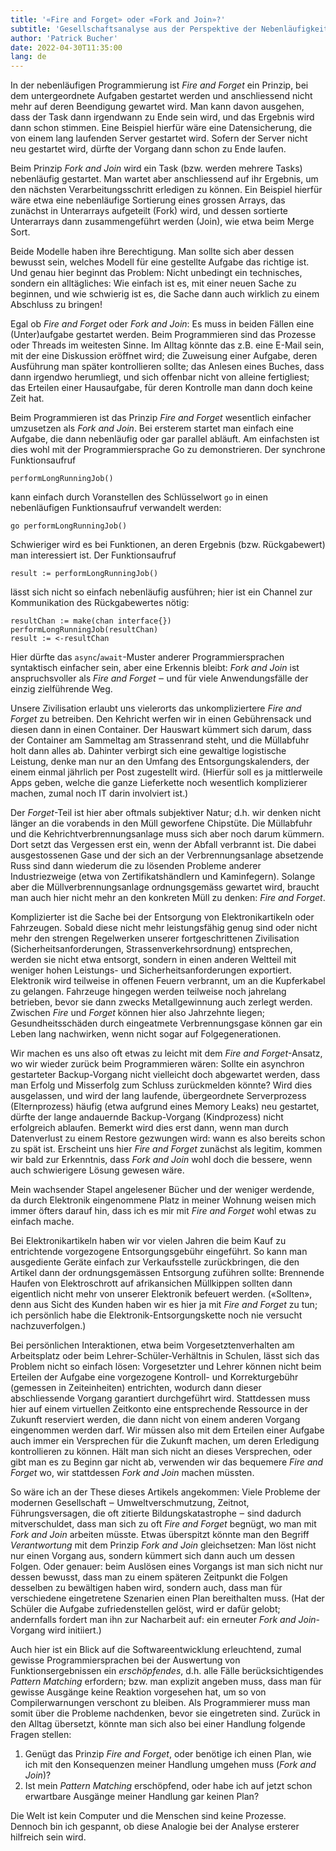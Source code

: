 ```yaml
---
title: '«Fire and Forget» oder «Fork and Join»?'
subtitle: 'Gesellschaftsanalyse aus der Perspektive der Nebenläufigkeit '
author: 'Patrick Bucher'
date: 2022-04-30T11:35:00
lang: de
---
```


In der nebenläufigen Programmierung ist _Fire and Forget_ ein Prinzip, bei dem
untergeordnete Aufgaben gestartet werden und anschliessend nicht mehr auf deren
Beendigung gewartet wird. Man kann davon ausgehen, dass der Task dann irgendwann
zu Ende sein wird, und das Ergebnis wird dann schon stimmen. Eine Beispiel
hierfür wäre eine Datensicherung, die von einem lang laufenden Server gestartet
wird. Sofern der Server nicht neu gestartet wird, dürfte der Vorgang dann schon
zu Ende laufen.

Beim Prinzip _Fork and Join_ wird ein Task (bzw. werden mehrere Tasks)
nebenläufig gestartet. Man wartet aber anschliessend auf ihr Ergebnis, um den
nächsten Verarbeitungsschritt erledigen zu können. Ein Beispiel hierfür wäre
etwa eine nebenläufige Sortierung eines grossen Arrays, das zunächst in
Unterarrays aufgeteilt (Fork) wird, und dessen sortierte Unterarrays dann
zusammengeführt werden (Join), wie etwa beim Merge Sort.

Beide Modelle haben ihre Berechtigung. Man sollte sich aber dessen bewusst sein,
welches Modell für eine gestellte Aufgabe das richtige ist. Und genau hier
beginnt das Problem: Nicht unbedingt ein technisches, sondern ein alltägliches:
Wie einfach ist es, mit einer neuen Sache zu beginnen, und wie schwierig ist es,
die Sache dann auch wirklich zu einem Abschluss zu bringen!

Egal ob _Fire and Forget_ oder _Fork and Join_: Es muss in beiden Fällen eine
(Unter)aufgabe gestartet werden. Beim Programmieren sind das Prozesse oder
Threads im weitesten Sinne. Im Alltag könnte das z.B. eine E-Mail sein, mit der
eine Diskussion eröffnet wird; die Zuweisung einer Aufgabe, deren Ausführung man
später kontrollieren sollte; das Anlesen eines Buches, dass dann irgendwo
herumliegt, und sich offenbar nicht von alleine fertigliest; das Erteilen einer
Hausaufgabe, für deren Kontrolle man dann doch keine Zeit hat.

Beim Programmieren ist das Prinzip _Fire and Forget_ wesentlich einfacher
umzusetzen als _Fork and Join_. Bei ersterem startet man einfach eine Aufgabe,
die dann nebenläufig oder gar parallel abläuft. Am einfachsten ist dies wohl mit
der Programmiersprache Go zu demonstrieren. Der synchrone Funktionsaufruf

    performLongRunningJob()

kann einfach durch Voranstellen des Schlüsselwort `go` in einen nebenläufigen
Funktionsaufruf verwandelt werden:

    go performLongRunningJob()

Schwieriger wird es bei Funktionen, an deren Ergebnis (bzw. Rückgabewert) man
interessiert ist. Der Funktionsaufruf

    result := performLongRunningJob()

lässt sich nicht so einfach nebenläufig ausführen; hier ist ein Channel zur
Kommunikation des Rückgabewertes nötig:

    resultChan := make(chan interface{})
    performLongRunningJob(resultChan)
    result := <-resultChan

Hier dürfte das `async`/`await`-Muster anderer Programmiersprachen syntaktisch
einfacher sein, aber eine Erkennis bleibt: _Fork and Join_ ist anspruchsvoller
als _Fire and Forget_ ‒ und für viele Anwendungsfälle der einzig zielführende
Weg.

Unsere Zivilisation erlaubt uns vielerorts das unkompliziertere _Fire and
Forget_ zu betreiben. Den Kehricht werfen wir in einen Gebührensack und diesen
dann in einen Container. Der Hauswart kümmert sich darum, dass der Container am
Sammeltag am Strassenrand steht, und die Müllabfuhr holt dann alles ab. Dahinter
verbirgt sich eine gewaltige logistische Leistung, denke man nur an den Umfang
des Entsorgungskalenders, der einem einmal jährlich per Post zugestellt wird.
(Hierfür soll es ja mittlerweile Apps geben, welche die ganze Lieferkette noch
wesentlich komplizierer machen, zumal noch IT darin involviert ist.)

Der _Forget_-Teil ist hier aber oftmals subjektiver Natur; d.h. wir denken nicht
länger an die vorabends in den Müll geworfene Chipstüte. Die Müllabfuhr und die
Kehrichtverbrennungsanlage muss sich aber noch darum kümmern. Dort setzt das
Vergessen erst ein, wenn der Abfall verbrannt ist. Die dabei ausgestossenen Gase
und der sich an der Verbrennungsanlage absetzende Russ sind dann wiederum die zu
lösenden Probleme anderer Industriezweige (etwa von Zertifikatshändlern und
Kaminfegern).  Solange aber die Müllverbrennungsanlage ordnungsgemäss gewartet 
wird, braucht man auch hier nicht mehr an den konkreten Müll zu denken: _Fire
and Forget_.

Komplizierter ist die Sache bei der Entsorgung von Elektronikartikeln oder
Fahrzeugen. Sobald diese nicht mehr leistungsfähig genug sind oder nicht mehr
den strengen Regelwerken unserer fortgeschrittenen Zivilisation
(Sicherheitsanforderungen, Strassenverkehrsordnung) entsprechen, werden sie
nicht etwa entsorgt, sondern in einen anderen Weltteil mit weniger hohen
Leistungs- und Sicherheitsanforderungen exportiert. Elektronik wird teilweise in
offenen Feuern verbrannt, um an die Kupferkabel zu gelangen.  Fahrzeuge hingegen
werden teilweise noch jahrelang betrieben, bevor sie dann zwecks Metallgewinnung
auch zerlegt werden. Zwischen _Fire_ und _Forget_ können hier also Jahrzehnte
liegen; Gesundheitsschäden durch eingeatmete Verbrennungsgase können gar ein
Leben lang nachwirken, wenn nicht sogar auf Folgegenerationen.

Wir machen es uns also oft etwas zu leicht mit dem _Fire and Forget_-Ansatz, wo
wir wieder zurück beim Programmieren wären: Sollte ein asynchron gestarteter
Backup-Vorgang nicht vielleicht doch abgewartet werden, dass man Erfolg und
Misserfolg zum Schluss zurückmelden könnte? Wird dies ausgelassen, und wird der
lang laufende, übergeordnete Serverprozess (Elternprozess) häufig (etwa aufgrund
eines Memory Leaks) neu gestartet, dürfte der lange andauernde Backup-Vorgang
(Kindprozess) nicht erfolgreich ablaufen. Bemerkt wird dies erst dann, wenn man
durch Datenverlust zu einem Restore gezwungen wird: wann es also bereits schon
zu spät ist. Erscheint uns hier _Fire and Forget_ zunächst als legitim, kommen
wir bald zur Erkenntnis, dass _Fork and Join_ wohl doch die bessere, wenn auch
schwierigere Lösung gewesen wäre.

Mein wachsender Stapel angelesener Bücher und der weniger werdende, da durch
Elektronik eingenommene Platz in meiner Wohnung weisen mich immer öfters darauf
hin, dass ich es mir mit _Fire and Forget_ wohl etwas zu einfach mache.

Bei Elektronikartikeln haben wir vor vielen Jahren die beim Kauf zu entrichtende
vorgezogene Entsorgungsgebühr eingeführt. So kann man ausgediente Geräte einfach
zur Verkaufsstelle zurückbringen, die den Artikel dann der ordnungsgemässen
Entsorgung zuführen sollte: Brennende Haufen von Elektroschrott auf
afrikansichen Müllkippen sollten dann eigentlich nicht mehr von unserer
Elektronik befeuert werden. («Sollten», denn aus Sicht des Kunden haben wir es
hier ja mit _Fire and Forget_ zu tun; ich persönlich habe die
Elektronik-Entsorgungskette noch nie versucht nachzuverfolgen.)

Bei persönlichen Interaktionen, etwa beim Vorgesetztenverhalten am Arbeitsplatz
oder beim Lehrer-Schüler-Verhältnis in Schulen, lässt sich das Problem nicht so
einfach lösen: Vorgesetzter und Lehrer können nicht beim Erteilen der Aufgabe
eine vorgezogene Kontroll- und Korrekturgebühr (gemessen in Zeiteinheiten)
entrichten, wodurch dann dieser abschliessende Vorgang garantiert durchgeführt
wird. Stattdessen muss hier auf einem virtuellen Zeitkonto eine entsprechende
Ressource in der Zukunft reserviert werden, die dann nicht von einem anderen
Vorgang eingenommen werden darf. Wir müssen also mit dem Erteilen einer Aufgabe
auch immer ein Versprechen für die Zukunft machen, um deren Erledigung
kontrollieren zu können. Hält man sich nicht an dieses Versprechen, oder gibt
man es zu Beginn gar nicht ab, verwenden wir das bequemere _Fire and Forget_ wo,
wir stattdessen _Fork and Join_ machen müssten.

So wäre ich an der These dieses Artikels angekommen: Viele Probleme der modernen
Gesellschaft ‒ Umweltverschmutzung, Zeitnot, Führungsversagen, die oft zitierte
Bildungskatastrophe ‒ sind dadurch mitverschuldet, dass man sich zu oft _Fire
and Forget_ begnügt, wo man mit _Fork and Join_ arbeiten müsste. Etwas
überspitzt könnte man den Begriff _Verantwortung_ mit dem Prinzip _Fork and
Join_ gleichsetzen: Man löst nicht nur einen Vorgang aus, sondern kümmert sich
dann auch um dessen Folgen. Oder genauer: beim Auslösen eines Vorgangs ist man
sich nicht nur dessen bewusst, dass man zu einem späteren Zeitpunkt die Folgen
desselben zu bewältigen haben wird, sondern auch, dass man für verschiedene
eingetretene Szenarien einen Plan bereithalten muss. (Hat der Schüler die
Aufgabe zufriedenstellen gelöst, wird er dafür gelobt; andernfalls fordert man
ihn zur Nacharbeit auf: ein erneuter _Fork and Join_-Vorgang wird initiiert.)

Auch hier ist ein Blick auf die Softwareentwicklung erleuchtend, zumal
gewisse Programmiersprachen bei der Auswertung von Funktionsergebnissen ein
_erschöpfendes_, d.h. alle Fälle berücksichtigendes _Pattern Matching_
erfordern; bzw. man explizit angeben muss, dass man für gewisse Ausgänge keine
Reaktion vorgesehen hat, um so von Compilerwarnungen verschont zu bleiben. Als
Programmierer muss man somit über die Probleme nachdenken, bevor sie eingetreten
sind. Zurück in den Alltag übersetzt, könnte man sich also bei einer Handlung
folgende Fragen stellen:

1. Genügt das Prinzip _Fire and Forget_, oder benötige ich einen Plan, wie ich
   mit den Konsequenzen meiner Handlung umgehen muss (_Fork and Join_)?
2. Ist mein _Pattern Matching_ erschöpfend, oder habe ich auf jetzt schon
   erwartbare Ausgänge meiner Handlung gar keinen Plan?

Die Welt ist kein Computer und die Menschen sind keine Prozesse. Dennoch bin ich
gespannt, ob diese Analogie bei der Analyse ersterer hilfreich sein wird.
